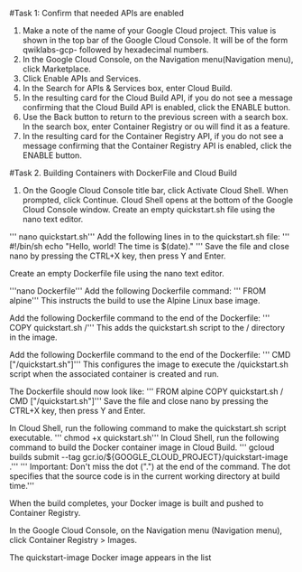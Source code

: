 #Task 1: Confirm that needed APIs are enabled
1. Make a note of the name of your Google Cloud project. This value is shown in the top bar of the Google Cloud Console. It will be of the form qwiklabs-gcp- followed by hexadecimal numbers.
2. In the Google Cloud Console, on the Navigation menu(Navigation menu), click Marketplace.
3. Click Enable APIs and Services.
4. In the Search for APIs & Services box, enter Cloud Build.
5. In the resulting card for the Cloud Build API, if you do not see a message confirming that the Cloud Build API is enabled, click the ENABLE button.
6. Use the Back button to return to the previous screen with a search box. In the search box, enter Container Registry or ou will find it as a feature.
7. In the resulting card for the Container Registry API, if you do not see a message confirming that the Container Registry API is enabled, click the ENABLE button.

#Task 2. Building Containers with DockerFile and Cloud Build
1. On the Google Cloud Console title bar, click Activate Cloud Shell. When prompted, click Continue. Cloud Shell opens at the bottom of the Google Cloud Console window. Create an empty quickstart.sh file using the nano text editor.

'''
nano quickstart.sh'''
Add the following lines in to the quickstart.sh file:
'''
#!/bin/sh
echo "Hello, world! The time is $(date)."
'''
Save the file and close nano by pressing the CTRL+X key, then press Y and Enter.

Create an empty Dockerfile file using the nano text editor.

'''nano Dockerfile'''
Add the following Dockerfile command:
'''
FROM alpine'''
This instructs the build to use the Alpine Linux base image.

Add the following Dockerfile command to the end of the Dockerfile:
'''
COPY quickstart.sh /'''
This adds the quickstart.sh script to the / directory in the image.

Add the following Dockerfile command to the end of the Dockerfile:
'''
CMD ["/quickstart.sh"]'''
This configures the image to execute the /quickstart.sh script when the associated container is created and run.

The Dockerfile should now look like:
'''
FROM alpine
COPY quickstart.sh /
CMD ["/quickstart.sh"]'''
Save the file and close nano by pressing the CTRL+X key, then press Y and Enter.

In Cloud Shell, run the following command to make the quickstart.sh script executable.
'''
chmod +x quickstart.sh'''
In Cloud Shell, run the following command to build the Docker container image in Cloud Build.
'''
gcloud builds submit --tag gcr.io/${GOOGLE_CLOUD_PROJECT}/quickstart-image .'''
'''
Important:
Don't miss the dot (".") at the end of the command. The dot specifies that the source code is in the current working directory at build time.'''

When the build completes, your Docker image is built and pushed to Container Registry.

In the Google Cloud Console, on the Navigation menu (Navigation menu), click Container Registry > Images.

The quickstart-image Docker image appears in the list
